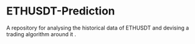 # ETHUSDT-Prediction
A repository for analysing the historical data of ETHUSDT and devising a trading algorithm around it .
